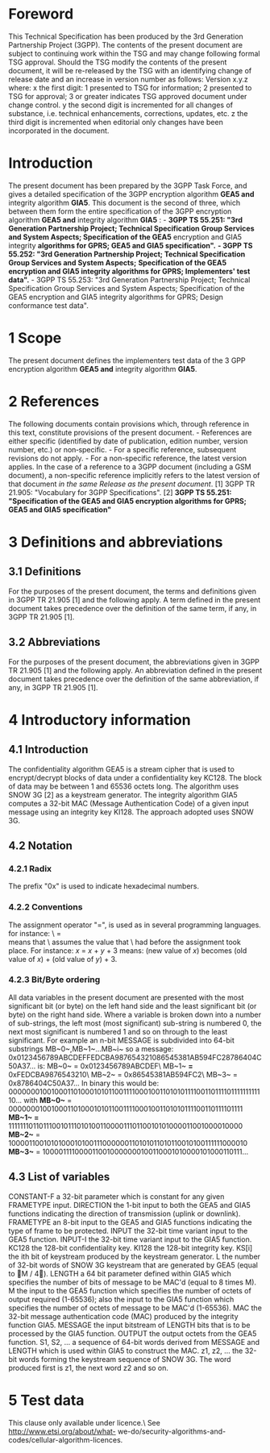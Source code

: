 # Foreword
This Technical Specification has been produced by the 3rd Generation
Partnership Project (3GPP).
The contents of the present document are subject to continuing work within the
TSG and may change following formal TSG approval. Should the TSG modify the
contents of the present document, it will be re-released by the TSG with an
identifying change of release date and an increase in version number as
follows:
Version x.y.z
where:
x the first digit:
1 presented to TSG for information;
2 presented to TSG for approval;
3 or greater indicates TSG approved document under change control.
y the second digit is incremented for all changes of substance, i.e. technical
enhancements, corrections, updates, etc.
z the third digit is incremented when editorial only changes have been
incorporated in the document.
# Introduction
The present document has been prepared by the 3GPP Task Force, and gives a
detailed specification of the 3GPP encryption algorithm **GEA5 and** integrity
algorithm **GIA5**.
This document is the second of three, which between them form the entire
specification of the 3GPP encryption algorithm **GEA5 and** integrity
algorithm **GIA5** :
\- **3GPP TS 55.251: \"3rd Generation Partnership Project; Technical
Specification Group Services and System Aspects; Specification of the GEA5**
encryption and GIA5 integrity **algorithms for GPRS; GEA5 and GIA5
specification\".**
**\- 3GPP TS 55.252: \"3rd Generation Partnership Project; Technical
Specification Group Services and System Aspects;** **Specification of the GEA5
encryption and GIA5 integrity algorithms for GPRS; Implementers\' test
data\".**
\- 3GPP TS 55.253: \"3rd Generation Partnership Project; Technical
Specification Group Services and System Aspects; Specification of the GEA5
encryption and GIA5 integrity algorithms for GPRS; Design conformance test
data\".
# 1 Scope
The present document defines the implementers test data of the 3 GPP
encryption algorithm **GEA5 and** integrity algorithm **GIA5**.
# 2 References
The following documents contain provisions which, through reference in this
text, constitute provisions of the present document.
\- References are either specific (identified by date of publication, edition
number, version number, etc.) or non‑specific.
\- For a specific reference, subsequent revisions do not apply.
\- For a non-specific reference, the latest version applies. In the case of a
reference to a 3GPP document (including a GSM document), a non-specific
reference implicitly refers to the latest version of that document _in the
same Release as the present document_.
[1] 3GPP TR 21.905: \"Vocabulary for 3GPP Specifications\".
[2] **3GPP TS 55.251: \"Specification of the GEA5 and GIA5 encryption
algorithms for GPRS; GEA5 and GIA5 specification\"**
# 3 Definitions and abbreviations
## 3.1 Definitions
For the purposes of the present document, the terms and definitions given in
3GPP TR 21.905 [1] and the following apply. A term defined in the present
document takes precedence over the definition of the same term, if any, in
3GPP TR 21.905 [1].
## 3.2 Abbreviations
For the purposes of the present document, the abbreviations given in 3GPP TR
21.905 [1] and the following apply. An abbreviation defined in the present
document takes precedence over the definition of the same abbreviation, if
any, in 3GPP TR 21.905 [1].
# 4 Introductory information
## 4.1 Introduction
The confidentiality algorithm GEA5 is a stream cipher that is used to
encrypt/decrypt blocks of data under a confidentiality key KC128. The block of
data may be between 1 and 65536 octets long. The algorithm uses SNOW 3G [2] as
a keystream generator.
The integrity algorithm GIA5 computes a 32-bit MAC (Message Authentication
Code) of a given input message using an integrity key KI128. The approach
adopted uses SNOW 3G.
## 4.2 Notation
### 4.2.1 Radix
The prefix \"0x\" is used to indicate hexadecimal numbers.
### 4.2.2 Conventions
The assignment operator \"=\", is used as in several programming languages.
for instance:
\ = \
means that \ assumes the value that \ had before
the assignment took place. For instance:
_x_ = _x_ \+ _y_ \+ 3
means:
(new value of _x_) becomes (old value of _x_) + (old value of _y_) + 3.
### 4.2.3 Bit/Byte ordering
All data variables in the present document are presented with the most
significant bit (or byte) on the left hand side and the least significant bit
(or byte) on the right hand side. Where a variable is broken down into a
number of sub-strings, the left most (most significant) sub-string is numbered
0, the next most significant is numbered 1 and so on through to the least
significant.
For example an n-bit MESSAGE is subdivided into 64-bit substrings
MB~0~,MB~1~...MB~i~ so a message:
0x0123456789ABCDEFFEDCBA987654321086545381AB594FC28786404C50A37...
is:
MB~0~ = 0x0123456789ABCDEF\ MB~1~ **=** 0xFEDCBA9876543210\ MB~2~ =
0x86545381AB594FC2\ MB~3~ = 0x8786404C50A37...
In binary this would be:
000000010010001101000101011001111000100110101011110011011110111111111110...
with
**MB~0~** = 0000000100100011010001010110011110001001101010111100110111101111\
**MB~1~ =** 1111111011011100101110101001100001110110010101000011001000010000\
**MB~2~** = 1000011001010100010100111000000110101011010110010100111111000010\
**MB~3~** = 1000011110000110010000000100110001010000101000110111...
## 4.3 List of variables
CONSTANT-F a 32-bit parameter which is constant for any given FRAMETYPE input.
DIRECTION the 1-bit input to both the GEA5 and GIA5 functions indicating the
direction of transmission (uplink or downlink).
FRAMETYPE an 8-bit input to the GEA5 and GIA5 functions indicating the type of
frame to be protected.
INPUT the 32-bit time variant input to the GEA5 function.
INPUT-I the 32-bit time variant input to the GIA5 function.
KC128 the 128-bit confidentiality key.
KI128 the 128-bit integrity key.
KS[i] the ith bit of keystream produced by the keystream generator.
L the number of 32-bit words of SNOW 3G keystream that are generated by GEA5
(equal to M / 4).
LENGTH a 64 bit parameter defined within GIA5 which specifies the number of
bits of message to be MAC\'d (equal to 8 times M).
M the input to the GEA5 function which specifies the number of octets of
output required (1-65536); also the input to the GIA5 function which specifies
the number of octets of message to be MAC\'d (1-65536).
MAC the 32-bit message authentication code (MAC) produced by the integrity
function GIA5.
MESSAGE the input bitstream of LENGTH bits that is to be processed by the GIA5
function.
OUTPUT the output octets from the GEA5 function.
S1, S2, ... a sequence of 64-bit words derived from MESSAGE and LENGTH which
is used within GIA5 to construct the MAC.
z1, z2, ... the 32-bit words forming the keystream sequence of SNOW 3G. The
word produced first is z1, the next word z2 and so on.
# 5 Test data
This clause only available under licence.\ See http://www.etsi.org/about/what-
we-do/security-algorithms-and-codes/cellular-algorithm-licences.
#